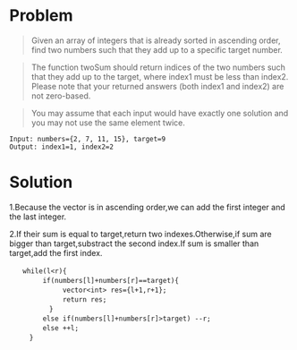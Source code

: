 # Problem  
>Given an array of integers that is already sorted in ascending order, find two numbers such that they add up to a specific target number.  

>The function twoSum should return indices of the two numbers such that they add up to the target, where index1 must be less than index2. Please note that your returned answers (both index1 and index2) are not zero-based.  

>You may assume that each input would have exactly one solution and you may not use the same element twice.  

	Input: numbers={2, 7, 11, 15}, target=9
	Output: index1=1, index2=2   

# Solution  

1.Because the vector is in ascending order,we can add the first integer and the last integer.  

2.If their sum is equal to target,return two indexes.Otherwise,if sum are bigger than target,substract the second index.If sum is smaller than target,add the first index.  

```
　　while(l<r){  
　　　　　if(numbers[l]+numbers[r]==target){  
　　　　　　　　vector<int> res={l+1,r+1};  
　　　　　　　　return res;  
　　　　　　}  
　　　　　else if(numbers[l]+numbers[r]>target) --r;  
　　　　　else ++l;  
　　　}  
```
